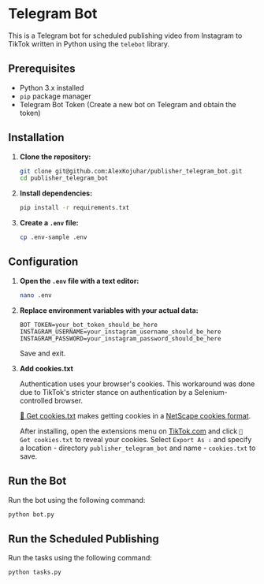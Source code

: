 # Telegram Bot

This is a Telegram bot for scheduled publishing video from Instagram to TikTok written in Python using the `telebot` library.

## Prerequisites

- Python 3.x installed
- `pip` package manager
- Telegram Bot Token (Create a new bot on Telegram and obtain the token)

## Installation

1. **Clone the repository:**

    ```bash
    git clone git@github.com:AlexKojuhar/publisher_telegram_bot.git
    cd publisher_telegram_bot
    ```

2. **Install dependencies:**

    ```bash
    pip install -r requirements.txt
    ```

3. **Create a `.env` file:**

    ```bash
    cp .env-sample .env
    ```

## Configuration

1. **Open the `.env` file with a text editor:**

    ```bash
    nano .env
    ```

2. **Replace environment variables with your actual data:**

    ```env
   BOT_TOKEN=your_bot_token_should_be_here
   INSTAGRAM_USERNAME=your_instagram_username_should_be_here
   INSTAGRAM_PASSWORD=your_instagram_password_should_be_here
    ```

    Save and exit.

3. **Add cookies.txt**

   Authentication uses your browser's cookies. This workaround was done due to TikTok's stricter stance on authentication by a Selenium-controlled browser.

   [🍪 Get cookies.txt](https://github.com/kairi003/Get-cookies.txt-LOCALLY) makes getting cookies in a [NetScape cookies format](http://fileformats.archiveteam.org/wiki/Netscape_cookies.txt).

   After installing, open the extensions menu on [TikTok.com](https://tiktok.com/) and click `🍪 Get cookies.txt` to reveal your cookies. Select `Export As ⇩` and specify a location - directory `publisher_telegram_bot` and name - `cookies.txt` to save.

## Run the Bot

Run the bot using the following command:

```bash
python bot.py
```

## Run the Scheduled Publishing

Run the tasks using the following command:

```bash
python tasks.py
